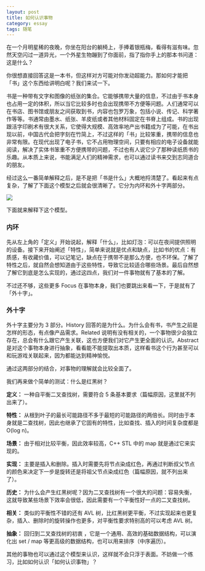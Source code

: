 ```yaml
---
layout: post
title: 如何认识事物
category: essay
tags: 随笔
---
```


在一个月明星稀的夜晚，你坐在阳台的躺椅上，手捧着银瓶梅，看得有滋有味。忽然天空闪过一道异光，一个外星生物蹦到了你面前，指了指你手上的那本书问道：这是什么？

你很想直接回答这是一本书，但这样对方可能对你发动超能力。那如何才能把「书」这个东西给讲明白呢？我们来试一下。

书是一种带有文字和图像的纸张的集合。它能够携带大量的信息，不过由于书本身也占用一定的体积，所以当它比较多时也会出现携带不方便等问题。人们通常可以在书店、图书馆或朋友之间获取到书，内容也包罗万象，包括小说、传记、科学著作等等。书通常由墨水、纸张、羊皮纸或者其他材料固定在书脊上组成。书的出现跟活字印刷术有很大关系，它使得大规模、高效率地产出书籍成为了可能，在书出现以前，中国古代会把字刻在竹简上，不过这样的「书」比较笨重，携带的信息也非常有限。在现代出现了电子书，它不占用物理空间，只要有相应的电子设备就能阅读，解决了实体书笨重不方便携带的问题，不过也有人说它少了那种读纸质书的乐趣。从本质上来说，书能满足人们的精神需求，也可以通过读书来交到志同道合的朋友。

经过这么一番简单解释之后，是不是把「书是什么」大概地捋清楚了。看起来有点复杂，了解了下面这个模型之后就会很清晰了。它分为内环和外十字两部分。

![](http://ww1.sinaimg.cn/large/afe37136gy1fhj6pju1gkj20hi0fcdgi.jpg)

下面就来解释下这个模型。

### 内环
先从左上角的「定义」开始说起，解释「什么」，比如灯泡：可以在夜间提供照明的设备。接下来开始阐述「特性」，简单来说就是优点和缺点，比如书的优点：有质感，有收藏价值，可以记笔记，缺点在于携带不是那么方便，也不环保。了解了特性之后，就自然会想知道由于这些特性，导致它比较适合哪些场景。最后自然想了解它到底是怎么实现的，通过这四点，我们对一件事物就有了基本的了解。

不过还不够，这些更多 Focus 在事物本身，我们也要跳出来看一下，于是就有了「外十字」。

### 外十字
外十字主要分为 3 部分。History 回答的是为什么。为什么会有书，书产生之前是怎样的形态，有点像产品需求。Related 说明有没有相关的，一个事物很少会独立存在，总会有什么跟它产生关联，这也方便我们对它产生更全面的认识。Abstract 是对这个事物本身进行抽象，看看能不能提取出本质，这样看书这个行为甚至可以和玩游戏关联起来，因为都能达到精神愉悦。

通过这两部分的结合，对事物的理解就会比较全面了。

我们再来做个简单的测试：什么是红黑树？

**定义：** 一种自平衡二叉查找树，需要符合 5 条基本要求（篇幅原因，这里就不列出来了）。

**特性：** 从根到叶子的最长可能路径不多于最短的可能路径的两倍长。同时由于本身就是二查找树，因此也继承了它固有的特性，比如查找、插入的时间复杂度都是 O(log n)。

**场景：** 由于相对比较平衡，因此效率较高，C++ STL 中的 map 就是通过它来实现的。

**实现：** 主要是插入和删除。插入时需要先将节点染成红色，再通过判断叔父节点的颜色来决定下一步是旋转还是将祖父节点染成红色（篇幅原因，就不列出来了）。

**历史：** 为什么会产生红黑树呢？因为二叉查找树有一个很大的问题：容易失衡，这就导致某些场景下效率会很低，因此需要有一个平衡性好一点的二叉查找树。

**相关：** 类似的平衡性不错的还有 AVL 树，比红黑树更平衡，不过实现起来也更复杂，插入、删除时的旋转操作也更多，对平衡性要求特别高的可以考虑 AVL 树。

**抽象：** 回归到二叉查找树的初衷 ，它是一个通用、高效的基础数据结构，可以演化出 set / map 等更高级的数据结构，也可以用来排序（中序遍历）。

其他的事物也可以通过这个模型来认识，这样就不会只浮于表面。不妨做一个练习，比如如何认识「如何认识事物」？



